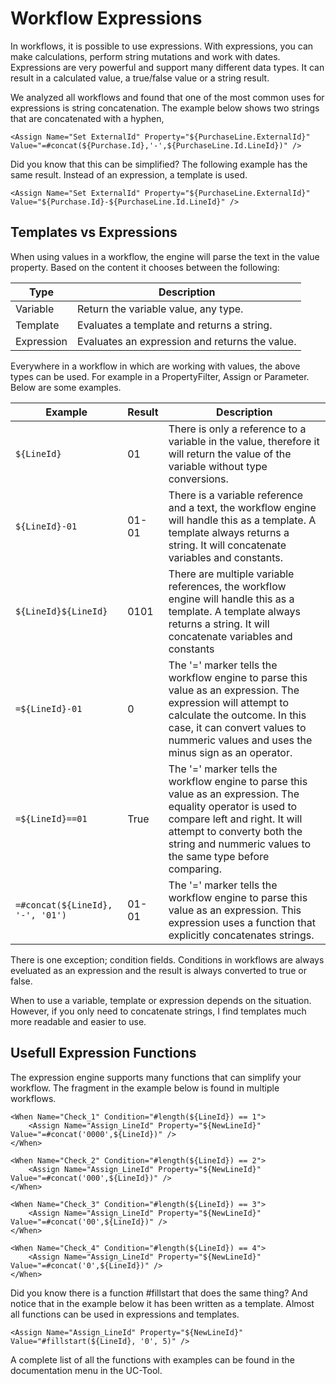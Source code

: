 # Workflow Expressions

In workflows, it is possible to use expressions. With expressions, you can make calculations, perform string mutations and work with dates. Expressions are very powerful and support many different data types. It can result in a calculated value, a true/false value or a string result.

We analyzed all workflows and found that one of the most common uses for expressions is string concatenation. The example below shows two strings that are concatenated with a hyphen,

```
<Assign Name="Set ExternalId" Property="${PurchaseLine.ExternalId}" Value="=#concat(${Purchase.Id},'-',${PurchaseLine.Id.LineId})" />
```

Did you know that this can be simplified? The following example has the same result. Instead of an expression, a template is used.

```
<Assign Name="Set ExternalId" Property="${PurchaseLine.ExternalId}" Value="${Purchase.Id}-${PurchaseLine.Id.LineId}" />
```

## Templates vs Expressions

When using values in a workflow, the engine will parse the text in the value property. Based on the content it chooses between the following:

| Type | Description |
|-|-|
| Variable | Return the variable value, any type.
| Template | Evaluates a template and returns a string.
| Expression | Evaluates an expression and returns the value.

Everywhere in a workflow in which are working with values, the above types can be used. For example in a PropertyFilter, Assign or Parameter. Below are some examples.

| Example       | Result  | Description |
|---------------|---------|-------------|
| `${LineId}`     | 01      | There is only a reference to a variable in the value, therefore it will return the value of the variable without type conversions.
| `${LineId}-01`  | 01-01   | There is a variable reference and a text, the workflow engine will handle this as a template. A template always returns a string. It will concatenate variables and constants.
| `${LineId}${LineId}`  | 0101   | There are multiple variable references, the workflow engine will handle this as a template. A template always returns a string. It will concatenate variables and constants
| `=${LineId}-01` | 0       | The '=' marker tells the workflow engine to parse this value as an expression. The expression will attempt to calculate the outcome. In this case, it can convert values to nummeric values and uses the minus sign as an operator.
| `=${LineId}==01` | True | The '=' marker tells the workflow engine to parse this value as an expression. The equality operator is used to compare left and right. It will attempt to converty both the string and nummeric values to the same type before comparing.
| `=#concat(${LineId}, '-', '01')` | 01-01 | The '=' marker tells the workflow engine to parse this value as an expression. This expression uses a function that explicitly concatenates strings.

There is one exception; condition fields. Conditions in workflows are always eveluated as an expression and the result is always converted to true or false.

When to use a variable, template or expression depends on the situation. However, if you only need to concatenate strings, I find templates much more readable and easier to use.

## Usefull Expression Functions

The expression engine supports many functions that can simplify your workflow. The fragment in the example below is found in multiple workflows.

```
<When Name="Check_1" Condition="#length(${LineId}) == 1">
    <Assign Name="Assign_LineId" Property="${NewLineId}" Value="=#concat('0000',${LineId})" />
</When>

<When Name="Check_2" Condition="#length(${LineId}) == 2">
    <Assign Name="Assign_LineId" Property="${NewLineId}" Value="=#concat('000',${LineId})" />
</When>

<When Name="Check_3" Condition="#length(${LineId}) == 3">
    <Assign Name="Assign_LineId" Property="${NewLineId}" Value="=#concat('00',${LineId})" />
</When>

<When Name="Check_4" Condition="#length(${LineId}) == 4">
    <Assign Name="Assign_LineId" Property="${NewLineId}" Value="=#concat('0',${LineId})" />
</When>
```
Did you know there is a function #fillstart that does the same thing? And notice that in the example below it has been written as a template. Almost all functions can be used in expressions and templates.

```
<Assign Name="Assign_LineId" Property="${NewLineId}" Value="#fillstart(${LineId}, '0', 5)" />
```

A complete list of all the functions with examples can be found in the documentation menu in the UC-Tool.